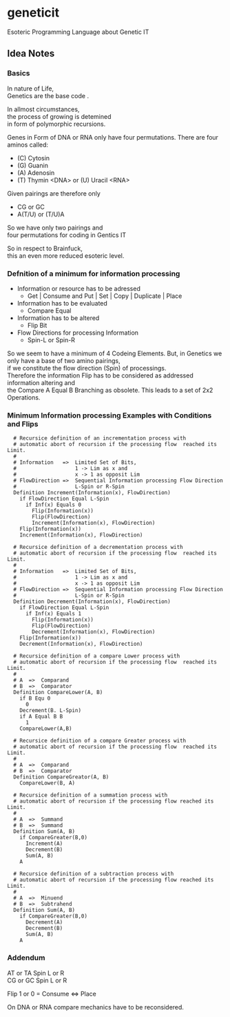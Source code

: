 # geneticit
Esoteric Programming Language about Genetic IT

## Idea Notes

### Basics

In nature of Life,  
Genetics are the base code .  

In allmost circumstances,  
the process of growing is detemined  
in form of polymorphic recursions.

Genes in Form of DNA or RNA only have four permutations.
There are four aminos called:

* (C) Cytosin
* (G) Guanin
* (A) Adenosin
* (T) Thymin &lt;DNA&gt; or (U) Uracil &lt;RNA&gt;

Given pairings are therefore only

* CG or GC
* A(T/U) or (T/U)A

So we have only two pairings and  
four permutations for coding in Gentics IT

So in respect to Brainfuck,  
this an even more reduced esoteric level.

### Defnition of a minimum for information processing

* Information or resource has to be adressed
  * Get | Consume and Put | Set | Copy | Duplicate | Place
* Information has to be evaluated
  * Compare Equal
* Information has to be altered
  * Flip Bit
* Flow Directions for processing Information
  * Spin-L or Spin-R
  
So we seem to have a minimum of 4 Codeing Elements.
But, in Genetics we only have a base of two amino pairings,  
if we constitute the flow direction (Spin) of processings.  
Therefore the information Flip has to be considered as addressed information altering and    
the Compare A Equal B Branching as obsolete.
This leads to a set of 2x2 Operations.

### Minimum Information processing Examples with Conditions and Flips

```Genetics-IT
  # Recursice definition of an incrementation process with 
  # automatic abort of recursion if the processing flow  reached its Limit.
  # 
  # Information   =>  Limited Set of Bits,  
  #                   1 -> Lim as x and
  #                   x -> 1 as opposit Lim
  # FlowDirection =>  Sequential Information processing Flow Direction
  #                   L-Spin or R-Spin 
  Definition Increment(Information(x), FlowDirection)
    if FlowDirection Equal L-Spin
      if Inf(x) Equals 0
        Flip(Information(x))
        Flip(FlowDirection)
        Increment(Information(x), FlowDirection)
    Flip(Information(x))
    Increment(Information(x), FlowDirection)
```

```Genetics-IT
  # Recursice definition of a decrementation process with 
  # automatic abort of recursion if the processing flow  reached its Limit.
  # 
  # Information   =>  Limited Set of Bits,  
  #                   1 -> Lim as x and
  #                   x -> 1 as opposit Lim
  # FlowDirection =>  Sequential Information processing Flow Direction
  #                   L-Spin or R-Spin 
  Definition Decrement(Information(x), FlowDirection)
    if FlowDirection Equal L-Spin
      if Inf(x) Equals 1
        Flip(Information(x))
        Flip(FlowDirection)
        Decrement(Information(x), FlowDirection)
    Flip(Information(x))
    Decrement(Information(x), FlowDirection)
```

```Genetics-IT
  # Recursice definition of a compare Lower process with 
  # automatic abort of recursion if the processing flow  reached its Limit.
  # 
  # A  =>  Comparand
  # B  =>  Comparator
  Definition CompareLower(A, B)
    if B Equ 0
      0
    Decrement(B. L-Spin)
    if A Equal B B
      1
    CompareLower(A,B)
```

```Genetics-IT
  # Recursice definition of a compare Greater process with 
  # automatic abort of recursion if the processing flow  reached its Limit.
  # 
  # A  =>  Comparand
  # B  =>  Comparator
  Definition CompareGreator(A, B)
    CompareLower(B, A)
```


```Genetics-IT
  # Recursice definition of a summation process with 
  # automatic abort of recursion if the processing flow reached its Limit.
  # 
  # A  =>  Summand
  # B  =>  Summand
  Definition Sum(A, B)
    if CompareGreater(B,0)
      Increment(A)
      Decrement(B)
      Sum(A, B)
    A
```

```Genetics-IT
  # Recursice definition of a subtraction process with 
  # automatic abort of recursion if the processing flow reached its Limit.
  # 
  # A  =>  Minuend
  # B  =>  Subtrahend
  Definition Sum(A, B)
    if CompareGreater(B,0)
      Decrement(A)
      Decrement(B)
      Sum(A, B)
    A
```



### Addendum

AT or TA Spin L or R  
CG or GC Spin L or R  

Flip 1 or 0 = Consume <=> Place  

On DNA or RNA compare mechanics have to be reconsidered.  
